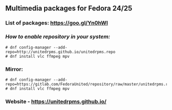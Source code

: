 ## **Multimedia packages for Fedora 24/25**

### List of packages: https://goo.gl/Yn0hWI

### *How to enable repository in your system:*

```
# dnf config-manager --add-repo=http://unitedrpms.github.io/unitedrpms.repo
# dnf install vlc ffmpeg mpv
```

### Mirror:

```
# dnf config-manager --add-repo=https://gitlab.com/FedoraUnited/repository/raw/master/unitedrpms.repo
# dnf install vlc ffmpeg mpv
```

### Website - https://unitedrpms.github.io/
